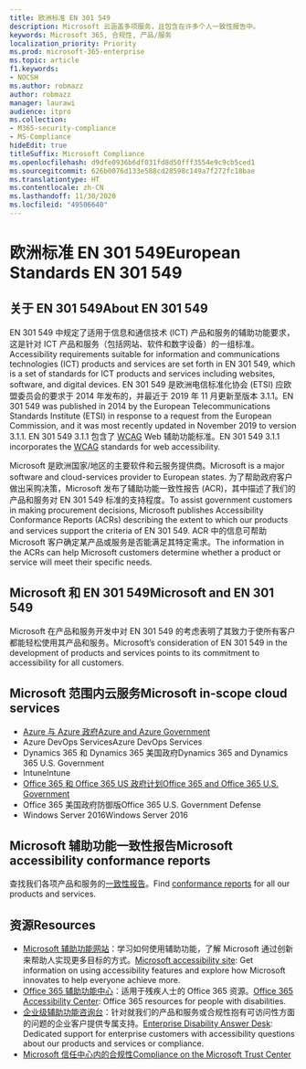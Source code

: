 ```yaml
---
title: 欧洲标准 EN 301 549
description: Microsoft 云涵盖多项服务，且包含在许多个人一致性报告中。
keywords: Microsoft 365, 合规性, 产品/服务
localization_priority: Priority
ms.prod: microsoft-365-enterprise
ms.topic: article
f1.keywords:
- NOCSH
ms.author: robmazz
author: robmazz
manager: laurawi
audience: itpro
ms.collection:
- M365-security-compliance
- MS-Compliance
hideEdit: true
titleSuffix: Microsoft Compliance
ms.openlocfilehash: d9dfe0936b6df031fd8d50fff3554e9c9cb5ced1
ms.sourcegitcommit: 626b0076d133e588cd28598c149a7f272fc18bae
ms.translationtype: HT
ms.contentlocale: zh-CN
ms.lasthandoff: 11/30/2020
ms.locfileid: "49506640"
---
```

# <a name="european-standards-en-301-549"></a><span data-ttu-id="4c498-104">欧洲标准 EN 301 549</span><span class="sxs-lookup"><span data-stu-id="4c498-104">European Standards EN 301 549</span></span>

## <a name="about-en-301-549"></a><span data-ttu-id="4c498-105">关于 EN 301 549</span><span class="sxs-lookup"><span data-stu-id="4c498-105">About EN 301 549</span></span>

<span data-ttu-id="4c498-106">EN 301 549 中规定了适用于信息和通信技术 (ICT) 产品和服务的辅助功能要求，这是针对 ICT 产品和服务（包括网站、软件和数字设备）的一组标准。</span><span class="sxs-lookup"><span data-stu-id="4c498-106">Accessibility requirements suitable for information and communications technologies (ICT) products and services are set forth in EN 301 549, which is a set of standards for ICT products and services including websites, software, and digital devices.</span></span> <span data-ttu-id="4c498-107">EN 301 549 是欧洲电信标准化协会 (ETSI) 应欧盟委员会的要求于 2014 年发布的，并最近于 2019 年 11 月更新至版本 3.1.1。</span><span class="sxs-lookup"><span data-stu-id="4c498-107">EN 301 549 was published in 2014 by the European Telecommunications Standards Institute (ETSI) in response to a request from the European Commission, and it was most recently updated in November 2019 to version 3.1.1.</span></span> <span data-ttu-id="4c498-108">EN 301 549 3.1.1 包含了 [WCAG](offering-WCAG-2-1.md) Web 辅助功能标准。</span><span class="sxs-lookup"><span data-stu-id="4c498-108">EN 301 549 3.1.1 incorporates the [WCAG](offering-WCAG-2-1.md) standards for web accessibility.</span></span>

<span data-ttu-id="4c498-109">Microsoft 是欧洲国家/地区的主要软件和云服务提供商。</span><span class="sxs-lookup"><span data-stu-id="4c498-109">Microsoft is a major software and cloud-services provider to European states.</span></span> <span data-ttu-id="4c498-110">为了帮助政府客户做出采购决策，Microsoft 发布了辅助功能一致性报告 (ACR)，其中描述了我们的产品和服务对 EN 301 549 标准的支持程度。</span><span class="sxs-lookup"><span data-stu-id="4c498-110">To assist government customers in making procurement decisions, Microsoft publishes Accessibility Conformance Reports (ACRs) describing the extent to which our products and services support the criteria of EN 301 549.</span></span> <span data-ttu-id="4c498-111">ACR 中的信息可帮助 Microsoft 客户确定某产品或服务是否能满足其特定需求。</span><span class="sxs-lookup"><span data-stu-id="4c498-111">The information in the ACRs can help Microsoft customers determine whether a product or service will meet their specific needs.</span></span>

## <a name="microsoft-and-en-301-549"></a><span data-ttu-id="4c498-112">Microsoft 和 EN 301 549</span><span class="sxs-lookup"><span data-stu-id="4c498-112">Microsoft and EN 301 549</span></span>

<span data-ttu-id="4c498-113">Microsoft 在产品和服务开发中对 EN 301 549 的考虑表明了其致力于使所有客户都能轻松使用其产品和服务。</span><span class="sxs-lookup"><span data-stu-id="4c498-113">Microsoft’s consideration of EN 301 549 in the development of products and services points to its commitment to accessibility for all customers.</span></span>

## <a name="microsoft-in-scope-cloud-services"></a><span data-ttu-id="4c498-114">Microsoft 范围内云服务</span><span class="sxs-lookup"><span data-stu-id="4c498-114">Microsoft in-scope cloud services</span></span>

- [<span data-ttu-id="4c498-115">Azure 与 Azure 政府</span><span class="sxs-lookup"><span data-stu-id="4c498-115">Azure and Azure Government</span></span>](https://go.microsoft.com/fwlink/p/?linkid=2051569)
- <span data-ttu-id="4c498-116">Azure DevOps Services</span><span class="sxs-lookup"><span data-stu-id="4c498-116">Azure DevOps Services</span></span>
- <span data-ttu-id="4c498-117">Dynamics 365 和 Dynamics 365 美国政府</span><span class="sxs-lookup"><span data-stu-id="4c498-117">Dynamics 365 and Dynamics 365 U.S. Government</span></span>
- <span data-ttu-id="4c498-118">Intune</span><span class="sxs-lookup"><span data-stu-id="4c498-118">Intune</span></span>
- [<span data-ttu-id="4c498-119">Office 365 和 Office 365 US 政府计划</span><span class="sxs-lookup"><span data-stu-id="4c498-119">Office 365 and Office 365 U.S. Government</span></span>](https://go.microsoft.com/fwlink/p/?LinkID=2077751)
- <span data-ttu-id="4c498-120">Office 365 美国政府防御版</span><span class="sxs-lookup"><span data-stu-id="4c498-120">Office 365 U.S. Government Defense</span></span>
- <span data-ttu-id="4c498-121">Windows Server 2016</span><span class="sxs-lookup"><span data-stu-id="4c498-121">Windows Server 2016</span></span>

## <a name="microsoft-accessibility-conformance-reports"></a><span data-ttu-id="4c498-122">Microsoft 辅助功能一致性报告</span><span class="sxs-lookup"><span data-stu-id="4c498-122">Microsoft accessibility conformance reports</span></span>

<span data-ttu-id="4c498-123">查找我们各项产品和服务的[一致性报告](https://cloudblogs.microsoft.com/industry-blog/government/2018/09/11/accessibility-conformance-reports/)。</span><span class="sxs-lookup"><span data-stu-id="4c498-123">Find [conformance reports](https://cloudblogs.microsoft.com/industry-blog/government/2018/09/11/accessibility-conformance-reports/) for all our products and services.</span></span>

## <a name="resources"></a><span data-ttu-id="4c498-124">资源</span><span class="sxs-lookup"><span data-stu-id="4c498-124">Resources</span></span>

- <span data-ttu-id="4c498-125">[Microsoft 辅助功能网站](https://www.microsoft.com/accessibility)：学习如何使用辅助功能，了解 Microsoft 通过创新来帮助人实现更多目标的方式。</span><span class="sxs-lookup"><span data-stu-id="4c498-125">[Microsoft accessibility site](https://www.microsoft.com/accessibility): Get information on using accessibility features and explore how Microsoft innovates to help everyone achieve more.</span></span>
- <span data-ttu-id="4c498-126">[Office 365 辅助功能中心](https://go.microsoft.com/fwlink/p/?linkid=2051801)：适用于残疾人士的 Office 365 资源。</span><span class="sxs-lookup"><span data-stu-id="4c498-126">[Office 365 Accessibility Center](https://go.microsoft.com/fwlink/p/?linkid=2051801): Office 365 resources for people with disabilities.</span></span>
- <span data-ttu-id="4c498-127">[企业级辅助功能咨询台](https://go.microsoft.com/fwlink/p/?linkid=2050890)：针对就我们的产品和服务或合规性抱有可访问性方面的问题的企业客户提供专属支持。</span><span class="sxs-lookup"><span data-stu-id="4c498-127">[Enterprise Disability Answer Desk](https://go.microsoft.com/fwlink/p/?linkid=2050890): Dedicated support for enterprise customers with accessibility questions about our products and services or compliance.</span></span>
- [<span data-ttu-id="4c498-128">Microsoft 信任中心内的合规性</span><span class="sxs-lookup"><span data-stu-id="4c498-128">Compliance on the Microsoft Trust Center</span></span>](https://www.microsoft.com/trust-center/compliance/compliance-overview)

